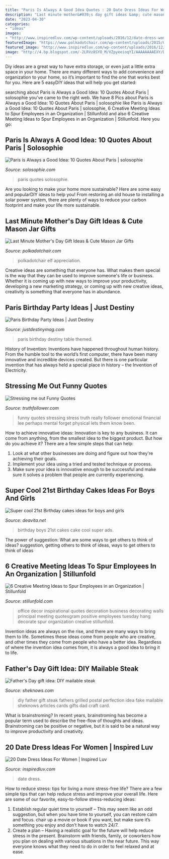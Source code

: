 ```yaml
---
title: "Paris Is Always A Good Idea Quotes : 20 Date Dress Ideas For Women"
description: "Last minute mother&#039;s day gift ideas &amp; cute mason jar gifts"
date: "2023-04-30"
categories:
- "ideas"
images:
- "http://www.inspiredluv.com/wp-content/uploads/2016/12/date-dress-women.jpg"
featuredImage: "https://www.polkadotchair.com/wp-content/uploads/2015/05/cookies-in-a-jar-700x1050.jpg"
featured_image: "http://www.inspiredluv.com/wp-content/uploads/2016/12/date-dress-women.jpg"
image: "http://4.bp.blogspot.com/-2LRVz8SYO_M/VZpyeeioqYI/AAAAAAAAEXY/DJUfPS939Bk/s1600/stress-me-out-Quote-funny.jpg"
---
```



Diy ideas are a great way to have extra storage, or even just a little extra space in your home. There are many different ways to add convenience and organization to your home, so it’s important to find the one that works best for you. Here are 5 easyDIY ideas that will help you get started: 

	

		
searching about Paris is Always a Good Idea: 10 Quotes About Paris | solosophie you've came to the right web. We have 8 Pics about Paris is Always a Good Idea: 10 Quotes About Paris | solosophie like Paris is Always a Good Idea: 10 Quotes About Paris | solosophie, 6 Creative Meeting Ideas to Spur Employees in an Organization | Stillunfold and also 6 Creative Meeting Ideas to Spur Employees in an Organization | Stillunfold. Here you go:
		
    
## Paris Is Always A Good Idea: 10 Quotes About Paris | Solosophie

<img loading=lazy src="https://i2.wp.com/www.solosophie.com/wp-content/uploads/2016/03/Paris-was-a-universe-whole-and-entire-unto-herself-hollowed-and-fashioned-by-history-Anne-Rice-Quotes-about-Paris.jpg?resize=800%2C1400&amp;ssl=1" onerror="this.onerror=null;this.src='https://tse3.mm.bing.net/th?id=OIP.7Ff9r6puTFSXv95hroQcZQHaM9&amp;pid=15.1';" alt="Paris is Always a Good Idea: 10 Quotes About Paris | solosophie">

_Source: solosophie.com_

>paris quotes solosophie. 

	

Are you looking to make your home more sustainable? Here are some easy and popularDIY ideas to help you! From restoring an old house to installing a solar power system, there are plenty of ways to reduce your carbon footprint and make your life more sustainable.

    
## Last Minute Mother&#039;s Day Gift Ideas &amp; Cute Mason Jar Gifts

<img loading=lazy src="https://www.polkadotchair.com/wp-content/uploads/2015/05/cookies-in-a-jar-700x1050.jpg" onerror="this.onerror=null;this.src='https://tse2.mm.bing.net/th?id=OIP.WY2g8zbxfYYWNucsQ9cx1AHaLH&amp;pid=15.1';" alt="Last Minute Mother&#039;s Day Gift Ideas &amp; Cute Mason Jar Gifts">

_Source: polkadotchair.com_

>polkadotchair elf appreciation. 

	

Creative ideas are something that everyone has. What makes them special is the way that they can be used to improve someone's life or business. Whether it is coming up with new ways to improve your productivity, developing a new marketing strategy, or coming up with new creative ideas, creativity is something that everyone has in abundance.

    
## Paris Birthday Party Ideas | Just Destiny

<img loading=lazy src="http://justdestinymag.com/wp-content/uploads/2015/03/Paris-Birthday-Party-Just-Destiny-Mag.jpg" onerror="this.onerror=null;this.src='https://tse1.mm.bing.net/th?id=OIP.pqgLRZXBjrgBLRnEOrSW8QHaKl&amp;pid=15.1';" alt="Paris Birthday Party Ideas | Just Destiny">

_Source: justdestinymag.com_

>paris birthday destiny table themed. 

	

History of Invention:
Inventions have happened throughout human history. From the humble tool to the world’s first computer, there have been many innovative and incredible devices created. But there is one particular invention that has always held a special place in history – the Invention of Electricity.

    
## Stressing Me Out Funny Quotes

<img loading=lazy src="http://4.bp.blogspot.com/-2LRVz8SYO_M/VZpyeeioqYI/AAAAAAAAEXY/DJUfPS939Bk/s1600/stress-me-out-Quote-funny.jpg" onerror="this.onerror=null;this.src='https://tse2.mm.bing.net/th?id=OIP.2vQhOX4gOMZOd2__3X-o_gHaGe&amp;pid=15.1';" alt="Stressing me out Funny Quotes">

_Source: truthfollower.com_

>funny quotes stressing stress truth really follower emotional financial lee perhaps mental forget physical lets them know been. 

	

How to achieve innovative ideas:
Innovation is key to any business. It can come from anything, from the smallest idea to the biggest product. But how do you achieve it? There are a few simple steps that can help:
1. Look at what other businesses are doing and figure out how they're achieving their goals.
2. Implement your idea using a tried and tested technique or process.
3. Make sure your idea is innovative enough to be successful and make sure it solves a problem that people are currently experiencing.

    
## Super Cool 21st Birthday Cakes Ideas For Boys And Girls

<img loading=lazy src="https://deavita.net/wp-content/uploads/2017/06/how-to-choose-a-21-birthday-cake.jpg" onerror="this.onerror=null;this.src='https://tse1.mm.bing.net/th?id=OIP.1pyRjXLUdz78xqsXpG_knQHaE2&amp;pid=15.1';" alt="Super cool 21st Birthday cakes ideas for boys and girls">

_Source: deavita.net_

>birthday boys 21st cakes cake cool super ads. 

	

The power of suggestion: What are some ways to get others to think of ideas?
suggestion, getting others to think of ideas, ways to get others to think of ideas

    
## 6 Creative Meeting Ideas To Spur Employees In An Organization | Stillunfold

<img loading=lazy src="https://stillunfold.com/public/upload/story_images/37_709_post_media_6Jqo.JPG" onerror="this.onerror=null;this.src='https://tse1.mm.bing.net/th?id=OIP._OIZjGhDnYxxdGx_pKwZMQHaFj&amp;pid=15.1';" alt="6 Creative Meeting Ideas to Spur Employees in an Organization | Stillunfold">

_Source: stillunfold.com_

>office decor inspirational quotes decoration business decorating walls principal meeting quotesgram positive employees tuesday hang decorate spur organization creative stillunfold. 

	

Invention ideas are always on the rise, and there are many ways to bring them to life. Sometimes these ideas come from people who are creative, and other times they come from people who have a better idea. Regardless of where the invention idea comes from, it is always a good idea to bring it to life.

    
## Father&#039;s Day Gift Idea: DIY Mailable Steak

<img loading=lazy src="http://cdn.sheknows.com/articles/2014/05/Carlos_G/_Father/Steak-Postcard-4.jpg" onerror="this.onerror=null;this.src='https://tse4.mm.bing.net/th?id=OIP.SW32LHjsWqUYjsck54u-KgHaJ7&amp;pid=15.1';" alt="Father&#039;s Day gift idea: DIY mailable steak">

_Source: sheknows.com_

>diy father gift steak fathers grilled postal perfection idea fake mailable sheknows articles cards gifts dad craft card. 

	

What is brainstroming?
In recent years, brainstroming has become a popular term used to describe the free-flow of thoughts and ideas. Brainstroming can be positive or negative, but it is said to be a natural way to improve productivity and creativity.

    
## 20 Date Dress Ideas For Women | Inspired Luv

<img loading=lazy src="http://www.inspiredluv.com/wp-content/uploads/2016/12/date-dress-women.jpg" onerror="this.onerror=null;this.src='https://tse2.mm.bing.net/th?id=OIP.vBDZ6O_CsPdmJJTvh9OJ1wHaKd&amp;pid=15.1';" alt="20 Date Dress Ideas For Women | Inspired Luv">

_Source: inspiredluv.com_

>date dress. 

	

How to reduce stress: tips for living a more stress-free life?
There are a few simple tips that can help reduce stress and improve your overall life. Here are some of our favorite, easy-to-follow stress-reducing ideas: 
1. Establish regular quiet time to yourself – This may seem like an odd suggestion, but when you have time to yourself, you can restore calm and focus. chair up a movie or book if you want, but make sure it’s something you enjoy and don’t have to watch 24/7. 
2. Create a plan – Having a realistic goal for the future will help reduce stress in the present. Brainstorm with friends, family, or coworkers how you plan on dealing with various situations in the near future. This way everyone knows what they need to do in order to feel relaxed and at ease. 

